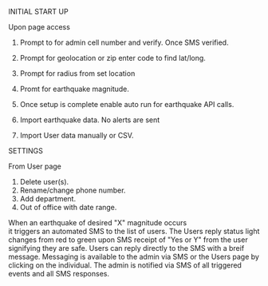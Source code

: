 INITIAL START UP

Upon page access
 1. Prompt to for admin cell number and verify. Once SMS verified.
 2. Prompt for geolocation or zip enter code to find lat/long.
 3. Prompt for radius from set location
 4. Promt for earthquake magnitude.

 5. Once setup is complete enable auto run for earthquake API calls.
 6. Import earthquake data. No alerts are sent
 7. Import User data manually or CSV.

SETTINGS

From User page
 1. Delete user(s).
 2. Rename/change phone number.
 3. Add department.
 4. Out of office with date range.



When an earthquake of desired "X" magnitude occurs it triggers an automated SMS to the list of users. The Users reply status light changes from red to green upon SMS receipt of "Yes or Y" from the user signifying they are safe. Users can reply directly to the SMS with a breif message. Messaging is available to the admin via SMS or the Users page by clicking on the individual. The admin is notified via SMS of all triggered events and all SMS responses.